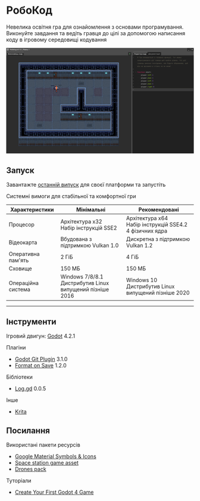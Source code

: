 # РобоКод

Невелика освітня гра для ознайомлення з основами програмування. Виконуйте завдання та ведіть гравця до цілі за допомогою написання коду в ігровому середовищі кодування

![Демонстраційний вигляд інтерфейсу](screenshots/demo.png)

## Запуск

Завантажте [останній випуск](releases/latest) для своєї платформи та запустіть

Системні вимоги для стабільної та комфортної гри

| Характеристики     | Мінімальні                                                  | Рекомендовані                                                 |
| ------------------ | ----------------------------------------------------------- | ------------------------------------------------------------- |
| Процесор           | Архітектура x32<br>Набір інструкцій SSE2                    | Архітектура x64<br>Набір інструкцій SSE4.2<br>4 фізичних ядра |
| Відеокарта         | Вбудована з підтримкою Vulkan 1.0                           | Дискретна з підтримкою Vulkan 1.2                             |
| Оперативна пам'ять | 2 ГіБ                                                       | 4 ГіБ                                                         |
| Сховище            | 150 МБ                                                      | 150 МБ                                                        |
| Операційна система | Windows 7/8/8.1<br>Дистрибутив Linux випущений пізніше 2016 | Windows 10<br>Дистрибутив Linux випущений пізніше 2020        |

---

## Інструменти

Ігровий двигун: [Godot](https://godotengine.org) 4.2.1

Плагіни

- [Godot Git Plugin](https://github.com/godotengine/godot-git-plugin) 3.1.0
- [Format on Save](https://github.com/ryan-haskell/gdformat-on-save) 1.2.0

Бібліотеки

- [Log.gd](https://github.com/russmatney/log.gd) 0.0.5

Інше

- [Krita](https://krita.org)

## Посилання

Використані пакети ресурсів

- [Google Material Symbols & Icons](https://fonts.google.com/icons)
- [Space station game asset](https://jonik9i.itch.io/free-space-station-game-asset)
- [Drones pack](https://craftpix.net/freebies/free-drones-pack-pixel-art)

Туторіали

- [Create Your First Godot 4 Game](https://quiver.dev/tutorials/create-your-first-godot-4-game)